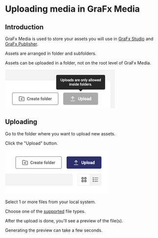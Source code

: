 # Uploading media in GraFx Media

## Introduction

GraFx Media is used to store your assets you will use in [GraFx Studio](../../../GraFx-Studio/) and [GraFx Publisher](../../../GraFx-Publisher/).

Assets are arranged in folder and subfolders.

Assets can be uploaded in a folder, not on the root level of GraFx Media.

![appscreen](rootlevel.png)

## Uploading

Go to the folder where you want to upload new assets.

Click the "Upload" button.

![appscreen](upload.png)

Select 1 or more files from your local system.

Choose one of the [supported](../../overview/filetypes/) file types.

After the upload is done, you'll see a preview of the file(s).

Generating the preview can take a few seconds.